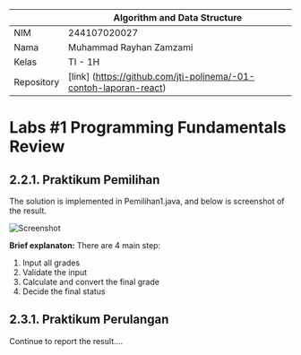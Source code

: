 |  | Algorithm and Data Structure |
|--|--|
| NIM |  244107020027 |
| Nama |  Muhammad Rayhan Zamzami |
| Kelas | TI - 1H |
| Repository | [link] (https://github.com/jti-polinema/-01-contoh-laporan-react) |

# Labs #1 Programming Fundamentals Review

## 2.2.1. Praktikum Pemilihan

The solution is implemented in Pemilihan1.java, and below is screenshot of the result.

![Screenshot]()

**Brief explanaton:** There are 4 main step: 
1. Input all grades
2. Validate the input
3. Calculate and convert the final grade
4. Decide the final status

## 2.3.1. Praktikum Perulangan
Continue to report the result....

